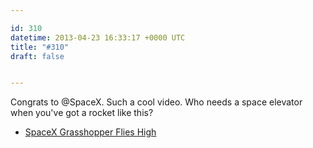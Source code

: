 ```yaml
---

id: 310
datetime: 2013-04-23 16:33:17 +0000 UTC
title: "#310"
draft: false


---
```


Congrats to @SpaceX. Such a cool video. Who needs a space elevator when you've got a rocket like this? 

 
 * [SpaceX Grasshopper Flies High](http://www.universetoday.com/101627/spacex-grasshopper-flies-high/)


